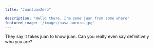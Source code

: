 ```yaml
---
title: "JuanJuanZero"

description: "Hello there. I'm some juan from some where"
featured_image: '/images/nasa-aurora.jpg'
---
```

They say it takes juan to know juan. Can you really even say definitively who you are?